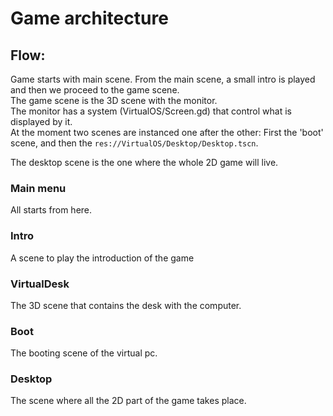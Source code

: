 # Game architecture

## Flow:

Game starts with main scene. 
From the main scene, a small intro is played and then we proceed to the game scene.  
The game scene is the 3D scene with the monitor.  
The monitor has a system (VirtualOS/Screen.gd) that control what is displayed by it.   
At the moment two scenes are instanced one after the other:
First the 'boot' scene, and then the `res://VirtualOS/Desktop/Desktop.tscn`. 

The desktop scene is the one where the whole 2D game will live.

### Main menu

All starts from here.

### Intro

A scene to play the introduction of the game

### VirtualDesk

The 3D scene that contains the desk with the computer. 

### Boot

The booting scene of the virtual pc.

### Desktop

The scene where all the 2D part of the game takes place.